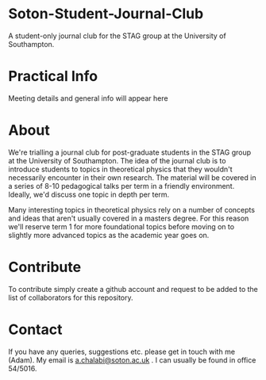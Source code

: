 # Soton-Student-Journal-Club
A student-only journal club for the STAG group at the University of Southampton. 

# Practical Info
Meeting details and general info will appear here

# About
We're trialling a journal club for post-graduate students in the STAG group at the University of Southampton. The idea of the journal club is to introduce students to topics in theoretical physics that they wouldn't necessarily encounter in their own research. The material will be covered in a series of 8-10 pedagogical talks per term in a friendly environment. Ideally, we'd discuss one topic in depth per term.

Many interesting topics in theoretical physics rely on a number of concepts and ideas that aren't usually covered in a masters degree. For this reason we'll reserve term 1 for more foundational topics before moving on to slightly more advanced topics as the academic year goes on.

# Contribute
To contribute simply create a github account and request to be added to the list of collaborators for this repository. 

# Contact
If you have any queries, suggestions etc. please get in touch with me (Adam). My email is a.chalabi@soton.ac.uk . I can usually be found in office 54/5016.
